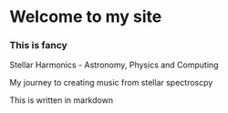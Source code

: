 # Welcome to my site

### This is fancy

Stellar Harmonics - Astronomy, Physics and Computing

My journey to creating music from stellar spectroscpy

This is written in markdown



